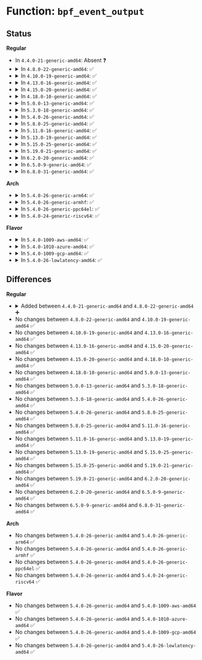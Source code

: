 # Function: <code>bpf_event_output</code>

## Status
<b>Regular</b>
<ul>
<li>
In <code>4.4.0-21-generic-amd64</code>: Absent ❓
</li>
<li>
<details>
<summary>In <code>4.8.0-22-generic-amd64</code>: ✅</summary>

```c
u64 bpf_event_output(struct bpf_map * map, u64 flags, void * meta, u64 meta_size, void * ctx, u64 ctx_size, bpf_ctx_copy_t ctx_copy)
```

```json
{
  "name": "bpf_event_output",
  "collision_type": "Unique Global",
  "inline_type": "No",
  "funcs": [
    {
      "addr": 18446744071580370032,
      "name": "bpf_event_output",
      "external": true,
      "loc": "kernel/trace/bpf_trace.c:344",
      "file": "kernel/trace/bpf_trace.c",
      "inline": "seen, unknown",
      "caller_inline": [],
      "caller_func": [
        "net/core/filter.c:bpf_skb_event_output"
      ]
    }
  ],
  "symbols": [
    {
      "addr": 18446744071580370032,
      "name": "bpf_event_output",
      "section": ".text",
      "bind": "STB_GLOBAL",
      "size": 388
    }
  ]
}
```
</details>
</li>
<li>
<details>
<summary>In <code>4.10.0-19-generic-amd64</code>: ✅</summary>

```c
u64 bpf_event_output(struct bpf_map * map, u64 flags, void * meta, u64 meta_size, void * ctx, u64 ctx_size, bpf_ctx_copy_t ctx_copy)
```

```json
{
  "name": "bpf_event_output",
  "collision_type": "Unique Global",
  "inline_type": "No",
  "funcs": [
    {
      "addr": 18446744071580417776,
      "name": "bpf_event_output",
      "external": true,
      "loc": "kernel/trace/bpf_trace.c:338",
      "file": "kernel/trace/bpf_trace.c",
      "inline": "seen, unknown",
      "caller_inline": [],
      "caller_func": [
        "net/core/filter.c:bpf_xdp_event_output",
        "net/core/filter.c:bpf_skb_event_output"
      ]
    }
  ],
  "symbols": [
    {
      "addr": 18446744071580417776,
      "name": "bpf_event_output",
      "section": ".text",
      "bind": "STB_GLOBAL",
      "size": 386
    }
  ]
}
```
</details>
</li>
<li>
<details>
<summary>In <code>4.13.0-16-generic-amd64</code>: ✅</summary>

```c
u64 bpf_event_output(struct bpf_map * map, u64 flags, void * meta, u64 meta_size, void * ctx, u64 ctx_size, bpf_ctx_copy_t ctx_copy)
```

```json
{
  "name": "bpf_event_output",
  "collision_type": "Unique Global",
  "inline_type": "No",
  "funcs": [
    {
      "addr": 18446744071580429712,
      "name": "bpf_event_output",
      "external": true,
      "loc": "kernel/trace/bpf_trace.c:372",
      "file": "kernel/trace/bpf_trace.c",
      "inline": "seen, unknown",
      "caller_inline": [],
      "caller_func": [
        "net/core/filter.c:bpf_xdp_event_output",
        "net/core/filter.c:bpf_skb_event_output"
      ]
    }
  ],
  "symbols": [
    {
      "addr": 18446744071580429712,
      "name": "bpf_event_output",
      "section": ".text",
      "bind": "STB_GLOBAL",
      "size": 368
    }
  ]
}
```
</details>
</li>
<li>
<details>
<summary>In <code>4.15.0-20-generic-amd64</code>: ✅</summary>

```c
u64 bpf_event_output(struct bpf_map * map, u64 flags, void * meta, u64 meta_size, void * ctx, u64 ctx_size, bpf_ctx_copy_t ctx_copy)
```

```json
{
  "name": "bpf_event_output",
  "collision_type": "Unique Global",
  "inline_type": "No",
  "funcs": [
    {
      "addr": 18446744071580485712,
      "name": "bpf_event_output",
      "external": true,
      "loc": "kernel/trace/bpf_trace.c:413",
      "file": "kernel/trace/bpf_trace.c",
      "inline": "seen, unknown",
      "caller_inline": [],
      "caller_func": [
        "net/core/filter.c:bpf_xdp_event_output",
        "net/core/filter.c:bpf_skb_event_output"
      ]
    }
  ],
  "symbols": [
    {
      "addr": 18446744071580485712,
      "name": "bpf_event_output",
      "section": ".text",
      "bind": "STB_GLOBAL",
      "size": 364
    }
  ]
}
```
</details>
</li>
<li>
<details>
<summary>In <code>4.18.0-10-generic-amd64</code>: ✅</summary>

```c
u64 bpf_event_output(struct bpf_map * map, u64 flags, void * meta, u64 meta_size, void * ctx, u64 ctx_size, bpf_ctx_copy_t ctx_copy)
```

```json
{
  "name": "bpf_event_output",
  "collision_type": "Unique Global",
  "inline_type": "No",
  "funcs": [
    {
      "addr": 18446744071580572064,
      "name": "bpf_event_output",
      "external": true,
      "loc": "kernel/trace/bpf_trace.c:436",
      "file": "kernel/trace/bpf_trace.c",
      "inline": "seen, unknown",
      "caller_inline": [],
      "caller_func": [
        "net/core/filter.c:bpf_xdp_event_output",
        "net/core/filter.c:bpf_skb_event_output"
      ]
    }
  ],
  "symbols": [
    {
      "addr": 18446744071580572064,
      "name": "bpf_event_output",
      "section": ".text",
      "bind": "STB_GLOBAL",
      "size": 364
    }
  ]
}
```
</details>
</li>
<li>
<details>
<summary>In <code>5.0.0-13-generic-amd64</code>: ✅</summary>

```c
u64 bpf_event_output(struct bpf_map * map, u64 flags, void * meta, u64 meta_size, void * ctx, u64 ctx_size, bpf_ctx_copy_t ctx_copy)
```

```json
{
  "name": "bpf_event_output",
  "collision_type": "Unique Global",
  "inline_type": "No",
  "funcs": [
    {
      "addr": 18446744071580630192,
      "name": "bpf_event_output",
      "external": true,
      "loc": "kernel/trace/bpf_trace.c:472",
      "file": "kernel/trace/bpf_trace.c",
      "inline": "seen, unknown",
      "caller_inline": [],
      "caller_func": [
        "net/core/filter.c:bpf_sockopt_event_output",
        "net/core/filter.c:bpf_xdp_event_output",
        "net/core/filter.c:bpf_skb_event_output"
      ]
    }
  ],
  "symbols": [
    {
      "addr": 18446744071580630192,
      "name": "bpf_event_output",
      "section": ".text",
      "bind": "STB_GLOBAL",
      "size": 364
    }
  ]
}
```
</details>
</li>
<li>
<details>
<summary>In <code>5.3.0-18-generic-amd64</code>: ✅</summary>

```c
u64 bpf_event_output(struct bpf_map * map, u64 flags, void * meta, u64 meta_size, void * ctx, u64 ctx_size, bpf_ctx_copy_t ctx_copy)
```

```json
{
  "name": "bpf_event_output",
  "collision_type": "Unique Global",
  "inline_type": "No",
  "funcs": [
    {
      "addr": 18446744071580691648,
      "name": "bpf_event_output",
      "external": true,
      "loc": "kernel/trace/bpf_trace.c:506",
      "file": "kernel/trace/bpf_trace.c",
      "inline": "seen, unknown",
      "caller_inline": [],
      "caller_func": [
        "net/core/filter.c:bpf_sockopt_event_output",
        "net/core/filter.c:bpf_xdp_event_output",
        "net/core/filter.c:bpf_skb_event_output"
      ]
    }
  ],
  "symbols": [
    {
      "addr": 18446744071580691648,
      "name": "bpf_event_output",
      "section": ".text",
      "bind": "STB_GLOBAL",
      "size": 367
    }
  ]
}
```
</details>
</li>
<li>
<details>
<summary>In <code>5.4.0-26-generic-amd64</code>: ✅</summary>

```c
u64 bpf_event_output(struct bpf_map * map, u64 flags, void * meta, u64 meta_size, void * ctx, u64 ctx_size, bpf_ctx_copy_t ctx_copy)
```

```json
{
  "name": "bpf_event_output",
  "collision_type": "Unique Global",
  "inline_type": "No",
  "funcs": [
    {
      "addr": 18446744071580738608,
      "name": "bpf_event_output",
      "external": true,
      "loc": "kernel/trace/bpf_trace.c:513",
      "file": "kernel/trace/bpf_trace.c",
      "inline": "seen, unknown",
      "caller_inline": [],
      "caller_func": [
        "net/core/filter.c:bpf_sockopt_event_output",
        "net/core/filter.c:bpf_xdp_event_output",
        "net/core/filter.c:bpf_skb_event_output"
      ]
    }
  ],
  "symbols": [
    {
      "addr": 18446744071580738608,
      "name": "bpf_event_output",
      "section": ".text",
      "bind": "STB_GLOBAL",
      "size": 429
    }
  ]
}
```
</details>
</li>
<li>
<details>
<summary>In <code>5.8.0-25-generic-amd64</code>: ✅</summary>

```c
u64 bpf_event_output(struct bpf_map * map, u64 flags, void * meta, u64 meta_size, void * ctx, u64 ctx_size, bpf_ctx_copy_t ctx_copy)
```

```json
{
  "name": "bpf_event_output",
  "collision_type": "Unique Global",
  "inline_type": "No",
  "funcs": [
    {
      "addr": 18446744071580853472,
      "name": "bpf_event_output",
      "external": true,
      "loc": "kernel/trace/bpf_trace.c:902",
      "file": "kernel/trace/bpf_trace.c",
      "inline": "seen, unknown",
      "caller_inline": [],
      "caller_func": [
        "kernel/bpf/helpers.c:bpf_event_output_data",
        "net/core/filter.c:bpf_xdp_event_output",
        "net/core/filter.c:bpf_skb_event_output"
      ]
    }
  ],
  "symbols": [
    {
      "addr": 18446744071580853472,
      "name": "bpf_event_output",
      "section": ".text",
      "bind": "STB_GLOBAL",
      "size": 424
    }
  ]
}
```
</details>
</li>
<li>
<details>
<summary>In <code>5.11.0-16-generic-amd64</code>: ✅</summary>

```c
u64 bpf_event_output(struct bpf_map * map, u64 flags, void * meta, u64 meta_size, void * ctx, u64 ctx_size, bpf_ctx_copy_t ctx_copy)
```

```json
{
  "name": "bpf_event_output",
  "collision_type": "Unique Global",
  "inline_type": "No",
  "funcs": [
    {
      "addr": 18446744071580845280,
      "name": "bpf_event_output",
      "external": true,
      "loc": "kernel/trace/bpf_trace.c:985",
      "file": "kernel/trace/bpf_trace.c",
      "inline": "seen, unknown",
      "caller_inline": [],
      "caller_func": [
        "kernel/bpf/helpers.c:bpf_event_output_data",
        "net/core/filter.c:bpf_xdp_event_output",
        "net/core/filter.c:bpf_skb_event_output"
      ]
    }
  ],
  "symbols": [
    {
      "addr": 18446744071580845280,
      "name": "bpf_event_output",
      "section": ".text",
      "bind": "STB_GLOBAL",
      "size": 427
    }
  ]
}
```
</details>
</li>
<li>
<details>
<summary>In <code>5.13.0-19-generic-amd64</code>: ✅</summary>

```c
u64 bpf_event_output(struct bpf_map * map, u64 flags, void * meta, u64 meta_size, void * ctx, u64 ctx_size, bpf_ctx_copy_t ctx_copy)
```

```json
{
  "name": "bpf_event_output",
  "collision_type": "Unique Global",
  "inline_type": "No",
  "funcs": [
    {
      "addr": 18446744071580848832,
      "name": "bpf_event_output",
      "external": true,
      "loc": "kernel/trace/bpf_trace.c:662",
      "file": "kernel/trace/bpf_trace.c",
      "inline": "seen, unknown",
      "caller_inline": [],
      "caller_func": [
        "kernel/bpf/helpers.c:bpf_event_output_data",
        "net/core/filter.c:bpf_xdp_event_output",
        "net/core/filter.c:bpf_skb_event_output"
      ]
    }
  ],
  "symbols": [
    {
      "addr": 18446744071580848832,
      "name": "bpf_event_output",
      "section": ".text",
      "bind": "STB_GLOBAL",
      "size": 424
    }
  ]
}
```
</details>
</li>
<li>
<details>
<summary>In <code>5.15.0-25-generic-amd64</code>: ✅</summary>

```c
u64 bpf_event_output(struct bpf_map * map, u64 flags, void * meta, u64 meta_size, void * ctx, u64 ctx_size, bpf_ctx_copy_t ctx_copy)
```

```json
{
  "name": "bpf_event_output",
  "collision_type": "Unique Global",
  "inline_type": "No",
  "funcs": [
    {
      "addr": 18446744071581050768,
      "name": "bpf_event_output",
      "external": true,
      "loc": "kernel/trace/bpf_trace.c:662",
      "file": "kernel/trace/bpf_trace.c",
      "inline": "seen, unknown",
      "caller_inline": [],
      "caller_func": [
        "kernel/bpf/helpers.c:bpf_event_output_data",
        "net/core/filter.c:bpf_xdp_event_output",
        "net/core/filter.c:bpf_skb_event_output"
      ]
    }
  ],
  "symbols": [
    {
      "addr": 18446744071581050768,
      "name": "bpf_event_output",
      "section": ".text",
      "bind": "STB_GLOBAL",
      "size": 525
    }
  ]
}
```
</details>
</li>
<li>
<details>
<summary>In <code>5.19.0-21-generic-amd64</code>: ✅</summary>

```c
u64 bpf_event_output(struct bpf_map * map, u64 flags, void * meta, u64 meta_size, void * ctx, u64 ctx_size, bpf_ctx_copy_t ctx_copy)
```

```json
{
  "name": "bpf_event_output",
  "collision_type": "Unique Global",
  "inline_type": "No",
  "funcs": [
    {
      "addr": 18446744071581307952,
      "name": "bpf_event_output",
      "external": true,
      "loc": "kernel/trace/bpf_trace.c:714",
      "file": "kernel/trace/bpf_trace.c",
      "inline": "seen, unknown",
      "caller_inline": [],
      "caller_func": [
        "kernel/bpf/helpers.c:bpf_event_output_data",
        "net/core/filter.c:bpf_xdp_event_output",
        "net/core/filter.c:bpf_skb_event_output"
      ]
    }
  ],
  "symbols": [
    {
      "addr": 18446744071581307952,
      "name": "bpf_event_output",
      "section": ".text",
      "bind": "STB_GLOBAL",
      "size": 540
    }
  ]
}
```
</details>
</li>
<li>
<details>
<summary>In <code>6.2.0-20-generic-amd64</code>: ✅</summary>

```c
u64 bpf_event_output(struct bpf_map * map, u64 flags, void * meta, u64 meta_size, void * ctx, u64 ctx_size, bpf_ctx_copy_t ctx_copy)
```

```json
{
  "name": "bpf_event_output",
  "collision_type": "Unique Global",
  "inline_type": "No",
  "funcs": [
    {
      "addr": 18446744071581635680,
      "name": "bpf_event_output",
      "external": true,
      "loc": "kernel/trace/bpf_trace.c:718",
      "file": "kernel/trace/bpf_trace.c",
      "inline": "seen, unknown",
      "caller_inline": [],
      "caller_func": [
        "kernel/bpf/helpers.c:bpf_event_output_data",
        "net/core/filter.c:bpf_xdp_event_output",
        "net/core/filter.c:bpf_skb_event_output"
      ]
    }
  ],
  "symbols": [
    {
      "addr": 18446744071581635680,
      "name": "bpf_event_output",
      "section": ".text",
      "bind": "STB_GLOBAL",
      "size": 507
    }
  ]
}
```
</details>
</li>
<li>
<details>
<summary>In <code>6.5.0-9-generic-amd64</code>: ✅</summary>

```c
u64 bpf_event_output(struct bpf_map * map, u64 flags, void * meta, u64 meta_size, void * ctx, u64 ctx_size, bpf_ctx_copy_t ctx_copy)
```

```json
{
  "name": "bpf_event_output",
  "collision_type": "Unique Global",
  "inline_type": "No",
  "funcs": [
    {
      "addr": 18446744071581777008,
      "name": "bpf_event_output",
      "external": true,
      "loc": "kernel/trace/bpf_trace.c:718",
      "file": "kernel/trace/bpf_trace.c",
      "inline": "seen, unknown",
      "caller_inline": [],
      "caller_func": [
        "kernel/bpf/helpers.c:bpf_event_output_data",
        "net/core/filter.c:bpf_xdp_event_output",
        "net/core/filter.c:bpf_skb_event_output"
      ]
    }
  ],
  "symbols": [
    {
      "addr": 18446744071581777008,
      "name": "bpf_event_output",
      "section": ".text",
      "bind": "STB_GLOBAL",
      "size": 622
    }
  ]
}
```
</details>
</li>
<li>
<details>
<summary>In <code>6.8.0-31-generic-amd64</code>: ✅</summary>

```c
u64 bpf_event_output(struct bpf_map * map, u64 flags, void * meta, u64 meta_size, void * ctx, u64 ctx_size, bpf_ctx_copy_t ctx_copy)
```

```json
{
  "name": "bpf_event_output",
  "collision_type": "Unique Global",
  "inline_type": "No",
  "funcs": [
    {
      "addr": 18446744071581896576,
      "name": "bpf_event_output",
      "external": true,
      "loc": "kernel/trace/bpf_trace.c:718",
      "file": "kernel/trace/bpf_trace.c",
      "inline": "seen, unknown",
      "caller_inline": [],
      "caller_func": [
        "kernel/bpf/helpers.c:bpf_event_output_data",
        "net/core/filter.c:bpf_xdp_event_output",
        "net/core/filter.c:bpf_skb_event_output"
      ]
    }
  ],
  "symbols": [
    {
      "addr": 18446744071581896576,
      "name": "bpf_event_output",
      "section": ".text",
      "bind": "STB_GLOBAL",
      "size": 622
    }
  ]
}
```
</details>
</li>
</ul>
<b>Arch</b>
<ul>
<li>
<details>
<summary>In <code>5.4.0-26-generic-arm64</code>: ✅</summary>

```c
u64 bpf_event_output(struct bpf_map * map, u64 flags, void * meta, u64 meta_size, void * ctx, u64 ctx_size, bpf_ctx_copy_t ctx_copy)
```

```json
{
  "name": "bpf_event_output",
  "collision_type": "Unique Global",
  "inline_type": "No",
  "funcs": [
    {
      "addr": 18446603336492049824,
      "name": "bpf_event_output",
      "external": true,
      "loc": "kernel/trace/bpf_trace.c:513",
      "file": "kernel/trace/bpf_trace.c",
      "inline": "seen, unknown",
      "caller_inline": [],
      "caller_func": [
        "net/core/filter.c:bpf_sockopt_event_output",
        "net/core/filter.c:bpf_xdp_event_output",
        "net/core/filter.c:bpf_skb_event_output"
      ]
    }
  ],
  "symbols": [
    {
      "addr": 18446603336492049824,
      "name": "bpf_event_output",
      "section": ".text",
      "bind": "STB_GLOBAL",
      "size": 428
    }
  ]
}
```
</details>
</li>
<li>
<details>
<summary>In <code>5.4.0-26-generic-armhf</code>: ✅</summary>

```c
u64 bpf_event_output(struct bpf_map * map, u64 flags, void * meta, u64 meta_size, void * ctx, u64 ctx_size, bpf_ctx_copy_t ctx_copy)
```

```json
{
  "name": "bpf_event_output",
  "collision_type": "Unique Global",
  "inline_type": "No",
  "funcs": [
    {
      "addr": 3225949412,
      "name": "bpf_event_output",
      "external": true,
      "loc": "kernel/trace/bpf_trace.c:513",
      "file": "kernel/trace/bpf_trace.c",
      "inline": "seen, unknown",
      "caller_inline": [],
      "caller_func": [
        "net/core/filter.c:bpf_sockopt_event_output",
        "net/core/filter.c:bpf_xdp_event_output",
        "net/core/filter.c:bpf_skb_event_output"
      ]
    }
  ],
  "symbols": [
    {
      "addr": 3225949412,
      "name": "bpf_event_output",
      "section": ".text",
      "bind": "STB_GLOBAL",
      "size": 596
    }
  ]
}
```
</details>
</li>
<li>
<details>
<summary>In <code>5.4.0-26-generic-ppc64el</code>: ✅</summary>

```c
u64 bpf_event_output(struct bpf_map * map, u64 flags, void * meta, u64 meta_size, void * ctx, u64 ctx_size, bpf_ctx_copy_t ctx_copy)
```

```json
{
  "name": "bpf_event_output",
  "collision_type": "Unique Global",
  "inline_type": "No",
  "funcs": [
    {
      "addr": 13835058055285221136,
      "name": "bpf_event_output",
      "external": true,
      "loc": "kernel/trace/bpf_trace.c:513",
      "file": "kernel/trace/bpf_trace.c",
      "inline": "seen, unknown",
      "caller_inline": [],
      "caller_func": [
        "net/core/filter.c:bpf_sockopt_event_output",
        "net/core/filter.c:bpf_xdp_event_output",
        "net/core/filter.c:bpf_skb_event_output"
      ]
    }
  ],
  "symbols": [
    {
      "addr": 13835058055285221136,
      "name": "bpf_event_output",
      "section": ".text",
      "bind": "STB_GLOBAL",
      "size": 672
    }
  ]
}
```
</details>
</li>
<li>
<details>
<summary>In <code>5.4.0-24-generic-riscv64</code>: ✅</summary>

```c
u64 bpf_event_output(struct bpf_map * map, u64 flags, void * meta, u64 meta_size, void * ctx, u64 ctx_size, bpf_ctx_copy_t ctx_copy)
```

```json
{
  "name": "bpf_event_output",
  "collision_type": "Unique Global",
  "inline_type": "No",
  "funcs": [
    {
      "addr": 18446743936272278888,
      "name": "bpf_event_output",
      "external": true,
      "loc": "kernel/bpf/core.c:2052",
      "file": "kernel/bpf/core.c",
      "inline": "seen, unknown",
      "caller_inline": [],
      "caller_func": [
        "net/core/filter.c:bpf_sockopt_event_output",
        "net/core/filter.c:bpf_xdp_event_output",
        "net/core/filter.c:bpf_skb_event_output"
      ]
    }
  ],
  "symbols": [
    {
      "addr": 18446743936272278888,
      "name": "bpf_event_output",
      "section": ".text",
      "bind": "STB_WEAK",
      "size": 30
    }
  ]
}
```
</details>
</li>
</ul>
<b>Flavor</b>
<ul>
<li>
<details>
<summary>In <code>5.4.0-1009-aws-amd64</code>: ✅</summary>

```c
u64 bpf_event_output(struct bpf_map * map, u64 flags, void * meta, u64 meta_size, void * ctx, u64 ctx_size, bpf_ctx_copy_t ctx_copy)
```

```json
{
  "name": "bpf_event_output",
  "collision_type": "Unique Global",
  "inline_type": "No",
  "funcs": [
    {
      "addr": 18446744071580707408,
      "name": "bpf_event_output",
      "external": true,
      "loc": "kernel/trace/bpf_trace.c:513",
      "file": "kernel/trace/bpf_trace.c",
      "inline": "seen, unknown",
      "caller_inline": [],
      "caller_func": [
        "net/core/filter.c:bpf_sockopt_event_output",
        "net/core/filter.c:bpf_xdp_event_output",
        "net/core/filter.c:bpf_skb_event_output"
      ]
    }
  ],
  "symbols": [
    {
      "addr": 18446744071580707408,
      "name": "bpf_event_output",
      "section": ".text",
      "bind": "STB_GLOBAL",
      "size": 429
    }
  ]
}
```
</details>
</li>
<li>
<details>
<summary>In <code>5.4.0-1010-azure-amd64</code>: ✅</summary>

```c
u64 bpf_event_output(struct bpf_map * map, u64 flags, void * meta, u64 meta_size, void * ctx, u64 ctx_size, bpf_ctx_copy_t ctx_copy)
```

```json
{
  "name": "bpf_event_output",
  "collision_type": "Unique Global",
  "inline_type": "No",
  "funcs": [
    {
      "addr": 18446744071580653616,
      "name": "bpf_event_output",
      "external": true,
      "loc": "kernel/trace/bpf_trace.c:513",
      "file": "kernel/trace/bpf_trace.c",
      "inline": "seen, unknown",
      "caller_inline": [],
      "caller_func": [
        "net/core/filter.c:bpf_sockopt_event_output",
        "net/core/filter.c:bpf_xdp_event_output",
        "net/core/filter.c:bpf_skb_event_output"
      ]
    }
  ],
  "symbols": [
    {
      "addr": 18446744071580653616,
      "name": "bpf_event_output",
      "section": ".text",
      "bind": "STB_GLOBAL",
      "size": 429
    }
  ]
}
```
</details>
</li>
<li>
<details>
<summary>In <code>5.4.0-1009-gcp-amd64</code>: ✅</summary>

```c
u64 bpf_event_output(struct bpf_map * map, u64 flags, void * meta, u64 meta_size, void * ctx, u64 ctx_size, bpf_ctx_copy_t ctx_copy)
```

```json
{
  "name": "bpf_event_output",
  "collision_type": "Unique Global",
  "inline_type": "No",
  "funcs": [
    {
      "addr": 18446744071580698656,
      "name": "bpf_event_output",
      "external": true,
      "loc": "kernel/trace/bpf_trace.c:513",
      "file": "kernel/trace/bpf_trace.c",
      "inline": "seen, unknown",
      "caller_inline": [],
      "caller_func": [
        "net/core/filter.c:bpf_sockopt_event_output",
        "net/core/filter.c:bpf_xdp_event_output",
        "net/core/filter.c:bpf_skb_event_output"
      ]
    }
  ],
  "symbols": [
    {
      "addr": 18446744071580698656,
      "name": "bpf_event_output",
      "section": ".text",
      "bind": "STB_GLOBAL",
      "size": 429
    }
  ]
}
```
</details>
</li>
<li>
<details>
<summary>In <code>5.4.0-26-lowlatency-amd64</code>: ✅</summary>

```c
u64 bpf_event_output(struct bpf_map * map, u64 flags, void * meta, u64 meta_size, void * ctx, u64 ctx_size, bpf_ctx_copy_t ctx_copy)
```

```json
{
  "name": "bpf_event_output",
  "collision_type": "Unique Global",
  "inline_type": "No",
  "funcs": [
    {
      "addr": 18446744071580756608,
      "name": "bpf_event_output",
      "external": true,
      "loc": "kernel/trace/bpf_trace.c:513",
      "file": "kernel/trace/bpf_trace.c",
      "inline": "seen, unknown",
      "caller_inline": [],
      "caller_func": [
        "net/core/filter.c:bpf_sockopt_event_output",
        "net/core/filter.c:bpf_xdp_event_output",
        "net/core/filter.c:bpf_skb_event_output"
      ]
    }
  ],
  "symbols": [
    {
      "addr": 18446744071580756608,
      "name": "bpf_event_output",
      "section": ".text",
      "bind": "STB_GLOBAL",
      "size": 429
    }
  ]
}
```
</details>
</li>
</ul>

## Differences
<b>Regular</b>
<ul>
<li>
<details>
<summary>Added between <code>4.4.0-21-generic-amd64</code> and <code>4.8.0-22-generic-amd64</code> ➕</summary>

```c
u64 bpf_event_output(struct bpf_map * map, u64 flags, void * meta, u64 meta_size, void * ctx, u64 ctx_size, bpf_ctx_copy_t ctx_copy)
```
</details>
</li>
<li>
No changes between <code>4.8.0-22-generic-amd64</code> and <code>4.10.0-19-generic-amd64</code> ✅
</li>
<li>
No changes between <code>4.10.0-19-generic-amd64</code> and <code>4.13.0-16-generic-amd64</code> ✅
</li>
<li>
No changes between <code>4.13.0-16-generic-amd64</code> and <code>4.15.0-20-generic-amd64</code> ✅
</li>
<li>
No changes between <code>4.15.0-20-generic-amd64</code> and <code>4.18.0-10-generic-amd64</code> ✅
</li>
<li>
No changes between <code>4.18.0-10-generic-amd64</code> and <code>5.0.0-13-generic-amd64</code> ✅
</li>
<li>
No changes between <code>5.0.0-13-generic-amd64</code> and <code>5.3.0-18-generic-amd64</code> ✅
</li>
<li>
No changes between <code>5.3.0-18-generic-amd64</code> and <code>5.4.0-26-generic-amd64</code> ✅
</li>
<li>
No changes between <code>5.4.0-26-generic-amd64</code> and <code>5.8.0-25-generic-amd64</code> ✅
</li>
<li>
No changes between <code>5.8.0-25-generic-amd64</code> and <code>5.11.0-16-generic-amd64</code> ✅
</li>
<li>
No changes between <code>5.11.0-16-generic-amd64</code> and <code>5.13.0-19-generic-amd64</code> ✅
</li>
<li>
No changes between <code>5.13.0-19-generic-amd64</code> and <code>5.15.0-25-generic-amd64</code> ✅
</li>
<li>
No changes between <code>5.15.0-25-generic-amd64</code> and <code>5.19.0-21-generic-amd64</code> ✅
</li>
<li>
No changes between <code>5.19.0-21-generic-amd64</code> and <code>6.2.0-20-generic-amd64</code> ✅
</li>
<li>
No changes between <code>6.2.0-20-generic-amd64</code> and <code>6.5.0-9-generic-amd64</code> ✅
</li>
<li>
No changes between <code>6.5.0-9-generic-amd64</code> and <code>6.8.0-31-generic-amd64</code> ✅
</li>
</ul>
<b>Arch</b>
<ul>
<li>
No changes between <code>5.4.0-26-generic-amd64</code> and <code>5.4.0-26-generic-arm64</code> ✅
</li>
<li>
No changes between <code>5.4.0-26-generic-amd64</code> and <code>5.4.0-26-generic-armhf</code> ✅
</li>
<li>
No changes between <code>5.4.0-26-generic-amd64</code> and <code>5.4.0-26-generic-ppc64el</code> ✅
</li>
<li>
No changes between <code>5.4.0-26-generic-amd64</code> and <code>5.4.0-24-generic-riscv64</code> ✅
</li>
</ul>
<b>Flavor</b>
<ul>
<li>
No changes between <code>5.4.0-26-generic-amd64</code> and <code>5.4.0-1009-aws-amd64</code> ✅
</li>
<li>
No changes between <code>5.4.0-26-generic-amd64</code> and <code>5.4.0-1010-azure-amd64</code> ✅
</li>
<li>
No changes between <code>5.4.0-26-generic-amd64</code> and <code>5.4.0-1009-gcp-amd64</code> ✅
</li>
<li>
No changes between <code>5.4.0-26-generic-amd64</code> and <code>5.4.0-26-lowlatency-amd64</code> ✅
</li>
</ul>

